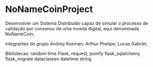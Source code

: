 # NoNameCoinProject
Desenvolver um Sistema Distribuído capaz de simular o processo de validação por consenso de uma moeda digital, aqui denominada NoNameCoin;


integrantes do grupo
Andrey Kusman;
Arthur Phelipe;
Lucas Gabriel;


Bibliotecas:
random
time
Flask, request, jsonify
flask_sqlalchemy 
flask_migrate 
dataclasses
datetime
string 
